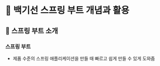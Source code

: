 # :book: 백기선 스프링 부트 개념과 활용 

## :pushpin: 스프링 부트 소개

### 스프링 부트

- 제품 수준의 스프링 애플리케이션을 만들 때 빠르고 쉽게 만들 수 있게 도와줌
